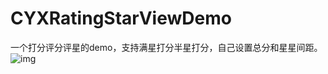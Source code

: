 # CYXRatingStarViewDemo
一个打分评分评星的demo，支持满星打分半星打分，自己设置总分和星星间距。
![img](https://github.com/SionChen/CYXRatingStarViewDemo/blob/master/QQ20181115-174009-HD.gif)
